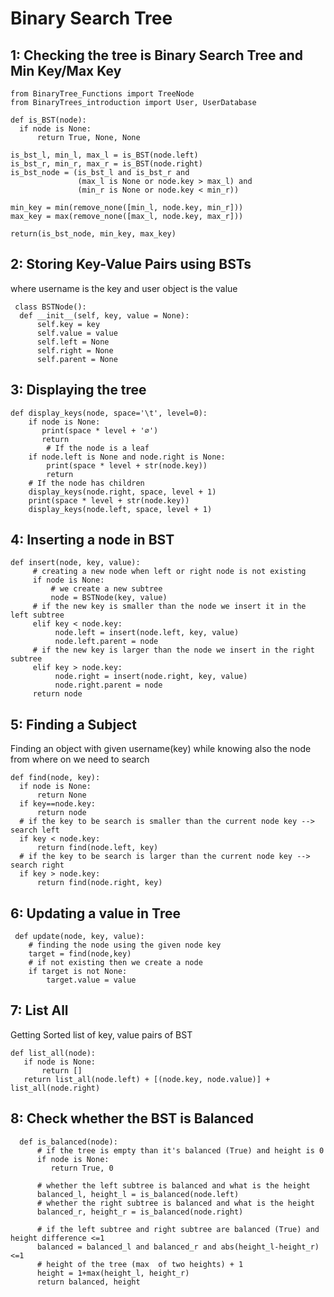 # Binary Search Tree

## 1: Checking the tree is Binary Search Tree and Min Key/Max Key

    from BinaryTree_Functions import TreeNode
    from BinaryTrees_introduction import User, UserDatabase
   
    def is_BST(node):
      if node is None:
          return True, None, None

    is_bst_l, min_l, max_l = is_BST(node.left)
    is_bst_r, min_r, max_r = is_BST(node.right)
    is_bst_node = (is_bst_l and is_bst_r and
                   (max_l is None or node.key > max_l) and
                   (min_r is None or node.key < min_r))

    min_key = min(remove_none([min_l, node.key, min_r]))
    max_key = max(remove_none([max_l, node.key, max_r]))

    return(is_bst_node, min_key, max_key)
    
   
   
   
## 2: Storing Key-Value Pairs using BSTs 
where username is the key and user object is the value
     
     class BSTNode():
      def __init__(self, key, value = None):
          self.key = key
          self.value = value
          self.left = None
          self.right = None
          self.parent = None


## 3: Displaying the tree
    def display_keys(node, space='\t', level=0):
        if node is None:
           print(space * level + '∅')
           return
            # If the node is a leaf
        if node.left is None and node.right is None:
            print(space * level + str(node.key))
            return
        # If the node has children
        display_keys(node.right, space, level + 1)
        print(space * level + str(node.key))
        display_keys(node.left, space, level + 1)

## 4: Inserting a node in BST
    def insert(node, key, value):
         # creating a new node when left or right node is not existing
         if node is None:
             # we create a new subtree
             node = BSTNode(key, value)
         # if the new key is smaller than the node we insert it in the left subtree
         elif key < node.key:
              node.left = insert(node.left, key, value)
              node.left.parent = node
         # if the new key is larger than the node we insert in the right subtree
         elif key > node.key:
              node.right = insert(node.right, key, value)
              node.right.parent = node
         return node
 
    
## 5: Finding a Subject
Finding an object with given username(key) while knowing also the node from where on we need to search

    def find(node, key):
      if node is None:
          return None
      if key==node.key:
          return node
      # if the key to be search is smaller than the current node key --> search left
      if key < node.key:
          return find(node.left, key)
      # if the key to be search is larger than the current node key --> search right
      if key > node.key:
          return find(node.right, key)
          
          
## 6: Updating a value in Tree

     def update(node, key, value):
        # finding the node using the given node key
        target = find(node,key)
        # if not existing then we create a node
        if target is not None:
            target.value = value


## 7: List All
Getting Sorted list of key, value pairs of BST

    def list_all(node):
       if node is None:
           return []
       return list_all(node.left) + [(node.key, node.value)] + list_all(node.right)


## 8: Check whether the BST is Balanced
      def is_balanced(node):
          # if the tree is empty than it's balanced (True) and height is 0
          if node is None:
             return True, 0

          # whether the left subtree is balanced and what is the height
          balanced_l, height_l = is_balanced(node.left)
          # whether the right subtree is balanced and what is the height
          balanced_r, height_r = is_balanced(node.right)

          # if the left subtree and right subtree are balanced (True) and height difference <=1
          balanced = balanced_l and balanced_r and abs(height_l-height_r) <=1
          # height of the tree (max  of two heights) + 1
          height = 1+max(height_l, height_r)
          return balanced, height
